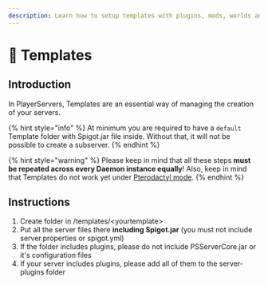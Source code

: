 ```yaml
---
description: Learn how to setup templates with plugins, mods, worlds and configurations
---
```


# 🎁 Templates

## Introduction

In PlayerServers, Templates are an essential way of managing the creation of your servers.

{% hint style="info" %}
At minimum you are required to have a `default` Template folder with Spigot.jar file inside. Without that, it will not be possible to create a subserver.
{% endhint %}

{% hint style="warning" %}
Please keep in mind that all these steps **must be repeated across every Daemon instance equally**! Also, keep in mind that Templates do not work yet under [Pterodactyl mode](pterodactyl-configuration.md).
{% endhint %}

## Instructions

1. Create folder in /templates/\<yourtemplate>
2. Put all the server files there **including Spigot.jar** (you must not include server.properties or spigot.yml)
3. If the folder includes plugins, please do not include PSServerCore.jar or it's configuration files
4. If your server includes plugins, please add all of them to the server-plugins folder
